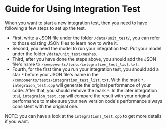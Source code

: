 # Guide for Using Integration Test

When you want to start a new integration test, then you need to have following a few steps to set up the test.

- First, write a JSON file under the folder `/data/unit_test/`, you can refer to those existing JSON files to learn how to write it.
- Second, you need the model to run your integration test. Put your model under the folder `/data/unit_test/meshes`.
- Third, after you have done the steps above, you should add the JSON file's name to `/components/tests/integration_test_list.txt`. 
- Fourth, for the first time you run your integration test, you should add a star `*` before your JSON file's name in the `/components/tests/integration_test_list.txt`. With the mark `*`, `integraion_test.cpp` will generate the original performance of your code. After that, you should remove the mark `*`. In the later integration test, `integraion_test.cpp` will compare the result with your original performance to make sure your new version code's performance always consistent with the original one.

NOTE: you can have a look at the `integrations_test.cpp` to get more details if you want.